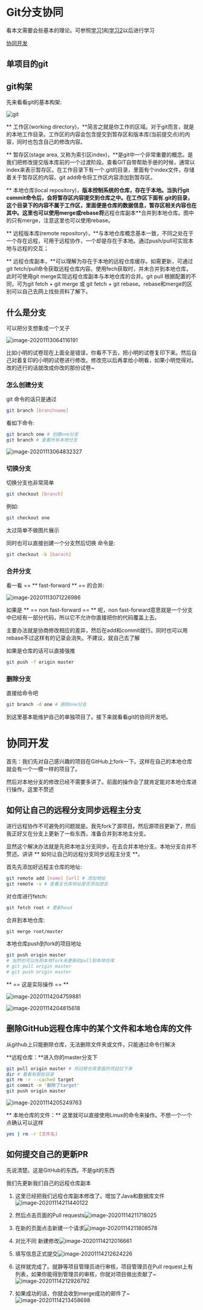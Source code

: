 # Git分支协同

看本文需要会些基本的理论。可参照[学习1](http://zouyishan.com/read/70e0d34d3ef645458252d83faed416ed)和[学习2](http://zouyishan.com/read/c598d99a03d84fa5ba894ae31f478bda)以后进行学习

[协同开发](#协同开发)



## 单项目的git

## git构架

先来看看git的基本构架:

![git](https://zouyishan.oss-cn-beijing.aliyuncs.com/images/20201112223205.png)

** 工作区(working directory)，**简言之就是你工作的区域。对于git而言，就是的本地工作目录。工作区的内容会包含提交到暂存区和版本库(当前提交点)的内容，同时也包含自己的修改内容。

** 暂存区(stage area, 又称为索引区index)，**是git中一个非常重要的概念。是我们把修改提交版本库前的一个过渡阶段。查看GIT自带帮助手册的时候，通常以index来表示暂存区。在工作目录下有一个.git的目录，里面有个index文件，存储着关于暂存区的内容。git add命令将工作区内容添加到暂存区。

** 本地仓库(local repository)，**版本控制系统的仓库，存在于本地。当执行git commit命令后，会将暂存区内容提交到仓库之中。在工作区下面有.git的目录，这个目录下的内容不属于工作区，里面便是仓库的数据信息，暂存区相关内容也在其中。这里也可以使用merge或rebase将**远程仓库副本**合并到本地仓库。图中的只有merge，注意这里也可以使用rebase。

** 远程版本库(remote repository)，**与本地仓库概念基本一致，不同之处在于一个存在远程，可用于远程协作，一个却是存在于本地。通过push/pull可实现本地与远程的交互；

** 远程仓库副本，**可以理解为存在于本地的远程仓库缓存。如需更新，可通过git fetch/pull命令获取远程仓库内容。使用fech获取时，并未合并到本地仓库，此时可使用git merge实现远程仓库副本与本地仓库的合并。git pull 根据配置的不同，可为git fetch + git merge 或 git fetch + git rebase。rebase和merge的区别可以自己去网上找些资料了解下。



## 什么是分支

可以把分支想象成一个叉子

![image-20201113064116191](https://zouyishan.oss-cn-beijing.aliyuncs.com/images/20201114215020.png)

比如小明的试卷现在上面全是错误，你看不下去，把小明的试卷复印下来。然后自己对着复印的小明的试卷进行修改。修改完以后再拿给小明看，如果小明觉得对。改的还行的话就改成你改的那份试卷~

### 怎么创建分支

git 命令的话只是通过

```bash
git branch [branchname]
```

看如下命令:

```bash
git branch one # 创建one分支
git branch # 查看所有本地分支
```

![image-20201113064832327](https://zouyishan.oss-cn-beijing.aliyuncs.com/images/20201114213537.png)

### 切换分支

切换分支也非常简单

```bash
git checkout [branch]
```

例如:

```bash
git checkout one
```

太过简单不做图片展示

同时也可以直接创建一个分支然后切换 命令是:

```bash
git checkout -b [barach]
```

### 合并分支

看一看 == ** fast-forward ** == 的合并:

![image-20201113071226986](https://zouyishan.oss-cn-beijing.aliyuncs.com/images/20201114213541.png)



如果是 ** == non fast-forward == ** 呢，non fast-forward意思就是一个分支中已经有一部分代码，所以它不允许你直接把你的代码覆盖上去。

主要办法就是协商修改相应的差异，然后在add和commit就行。同时也可以用rebase不过这样有的记录会消失。不建议，就自己去了解

如果是仓库的话可以直接强推

```bash
git push -f origin master
```



### 删除分支

直接给命令吧

```bash
git branch -d one # 删除one分支
```



 到这里基本能维护自己的单独项目了。接下来就看看git的协同开发吧。





# 协同开发

首先：我们先对自己感兴趣的项目在GitHub上fork一下。这样在自己的本地仓库就会有一个一模一样的项目了。

然后对本地分支的修改已经不需要多讲了。前面的操作会了就肯定能对本地仓库进行操作。这里不赘述



## 如何让自己的远程分支同步远程主分支

进行远程协作不可避免的问题就是。我先fork了源项目。然后源项目更新了，然后我正好又在分支上更新了一些东西，准备合并到本地主分支。

显然这个解决办法就是先把本地主分支同步。在去合并本地分支。本地分支合并不赘述。讲讲 ** 如何让自己的远程分支同步远程主分支 **。

首先先添加好远程主仓库的地址:

```bash
git remote add [name] [url] # 添加地址
git remote -v # 查看主仓库地址是否添加进去
```

对仓库进行fetch:

```bash
git fetch root # 更新head
```

合并到本地仓库:

```bash
git merge root/master
```

本地仓库push到fork的项目地址

```bash
git push origin master
# 当然也可以先把本地fork未更新的pull到本地仓库 
# git pull origin master
# git push origin master
```



** == 这是实际操作 == **

![image-20201114204759881](https://zouyishan.oss-cn-beijing.aliyuncs.com/images/20201114213546.png)

![image-20201114204815618](https://zouyishan.oss-cn-beijing.aliyuncs.com/images/20201114213549.png)



## 删除GitHub远程仓库中的某个文件和本地仓库的文件

从github上只能删除仓库，无法删除文件夹或文件，只能通过命令行解决

**远程仓库：**进入你的master分支下

```bash
git pull origin master # 将远程仓库里面的项目拉下来
dir # 看看有那些目录
git rm -r --cached target
git commit -m '删除了target'
git push origin master
```

![image-20201114205249763](https://zouyishan.oss-cn-beijing.aliyuncs.com/images/20201114213551.png)

** 本地仓库的文件：** 这里就可以直接使用Linux的命令来操作。不想一个一个点确认可以这样

```bash
yes | rm -r [文件名]
```



## 如何提交自己的更新PR

先说清楚。这是GitHub的东西。不是git的东西

我们先更新我们自己的远程仓库副本

1. 这里已经把我们远程仓库副本修改了。增加了Java和数据库文件![image-20201114211440122](https://zouyishan.oss-cn-beijing.aliyuncs.com/images/20201114213556.png)



2. 然后点击页面的Pull requests![image-20201114211718025](https://zouyishan.oss-cn-beijing.aliyuncs.com/images/20201114213558.png)
3. 在新的页面点击新建一个请求![image-20201114211808578](https://zouyishan.oss-cn-beijing.aliyuncs.com/images/20201114213600.png)

4. 对比不同 新建修改![image-20201114212016661](https://zouyishan.oss-cn-beijing.aliyuncs.com/images/20201114213603.png)

5. 填写信息正式提交![image-20201114212624226](https://zouyishan.oss-cn-beijing.aliyuncs.com/images/20201114213605.png)

6. 这样就完成了。就静等项目管理员进行审核，项目管理员在Pull request上有列表，如果你能得到管理员的审核，你就对项目做出贡献了~![image-20201114212926792](https://zouyishan.oss-cn-beijing.aliyuncs.com/images/20201114213607.png)

7. 如果成功的话，你就会收到merge成功的邮件了~![image-20201114213458698](https://zouyishan.oss-cn-beijing.aliyuncs.com/images/20201114213609.png)
